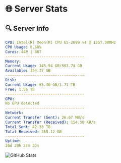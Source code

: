 # 🌐 Server Stats
## 🔍 Server Info
```yaml
CPU: Intel(R) Xeon(R) CPU E5-2699 v4 @ 1357.90MHz
CPU Usage: 0.60%
Cores: 44P | 88T
-----------------------------------
Memory:
Current Usage: 145.94 GB/503.74 GB
Available: 354.37 GB
-----------------------------------
Disk:
Current Usage: 65.40 GB/1.71 TB
Free: 1.56 TB
-----------------------------------
GPU:
No GPU detected
-----------------------------------
Network:
Current Transfer (Sent): 26.67 MB/s
Current Transfer (Received): 154.58 KB/s
Total Sent: 42.33 TB
Total Received: 365.12 GB
-----------------------------------
Uptime:
26d 20h 27m 33s
```
![GitHub Stats](https://img.shields.io/badge/Updated-2025-04-03_17:50:22-blue)